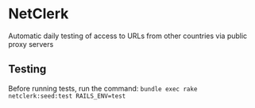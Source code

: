 NetClerk
========

Automatic daily testing of access to URLs from other countries via public proxy servers

Testing
-------
Before running tests, run the command:
`bundle exec rake netclerk:seed:test RAILS_ENV=test`
